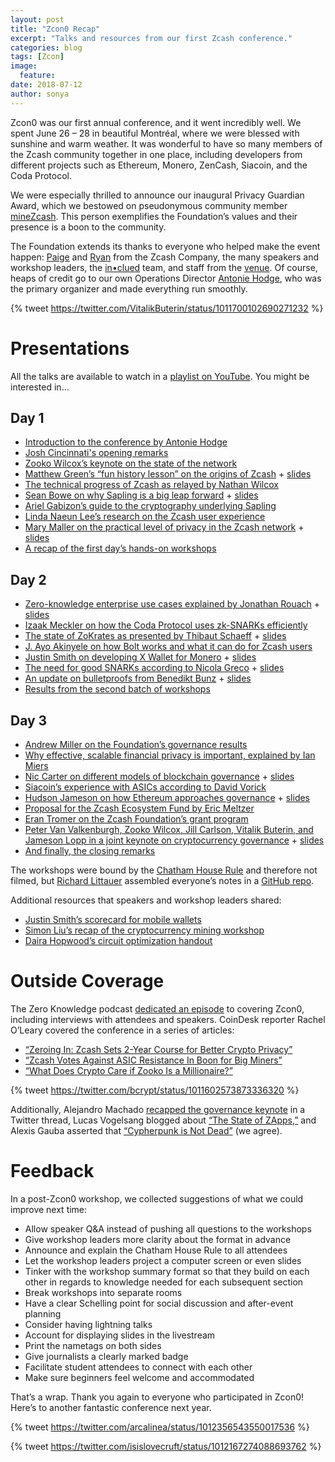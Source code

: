 ```yaml
---
layout: post
title: "Zcon0 Recap"
excerpt: "Talks and resources from our first Zcash conference."
categories: blog
tags: [Zcon]
image:
  feature:
date: 2018-07-12
author: sonya
---
```


Zcon0 was our first annual conference, and it went incredibly well. We spent June 26 – 28 in beautiful Montréal, where we were blessed with sunshine and warm weather. It was wonderful to have so many members of the Zcash community together in one place, including developers from different projects such as Ethereum, Monero, ZenCash, Siacoin, and the Coda Protocol.

We were especially thrilled to announce our inaugural Privacy Guardian Award, which we bestowed on pseudonymous community member [mineZcash](https://www.zcashcommunity.com/). This person exemplifies the Foundation’s values and their presence is a boon to the community.

The Foundation extends its thanks to everyone who helped make the event happen: [Paige](https://twitter.com/ioptio) and [Ryan](https://twitter.com/AdjyLeak) from the Zcash Company, the many speakers and workshop leaders, the [in•clued](https://inclued.com/) team, and staff from the [venue](https://www.fairmont.com/queen-elizabeth-montreal/). Of course, heaps of credit go to our own Operations Director [Antonie Hodge](https://twitter.com/antoniehodge), who was the primary organizer and made everything run smoothly.

{% tweet https://twitter.com/VitalikButerin/status/1011700102690271232 %}

# Presentations

All the talks are available to watch in a [playlist on YouTube](https://www.youtube.com/playlist?list=PL40dyJ0UYTLK507afWUMgzUYeh-i4qQWS). You might be interested in…

## Day 1

* [Introduction to the conference by Antonie Hodge](https://www.youtube.com/watch?v=ywAcyQ4Qtuo&index=2&list=PL40dyJ0UYTLK507afWUMgzUYeh-i4qQWS&t=0s)
* [Josh Cincinnati's opening remarks](https://drive.google.com/file/d/14i3V4okkGslnh_ZRlqtJlHidAQPr6uFL/view)
* [Zooko Wilcox’s keynote on the state of the network](https://www.youtube.com/watch?v=IVjHDEDw_DQ&index=2&list=PL40dyJ0UYTLK507afWUMgzUYeh-i4qQWS)
* [Matthew Green’s “fun history lesson” on the origins of Zcash](https://www.youtube.com/watch?v=sDeDNDh-1ko&list=PL40dyJ0UYTLK507afWUMgzUYeh-i4qQWS&index=3) + [slides](https://docs.google.com/presentation/d/1S9gC-a8qPDFKXalP5Ji-Rrg0MJp1Ol7D6PxCI04kDiA/edit#slide=id.g3d29974479_2_90)
* [The technical progress of Zcash as relayed by Nathan Wilcox](https://www.youtube.com/watch?v=Mi4IUEzTyVw&list=PL40dyJ0UYTLK507afWUMgzUYeh-i4qQWS&index=4)
* [Sean Bowe on why Sapling is a big leap forward](https://www.youtube.com/watch?v=t5krRSD-GYM&list=PL40dyJ0UYTLK507afWUMgzUYeh-i4qQWS&index=5) + [slides](https://docs.google.com/presentation/d/1mCYkKbwqRGTQr_9_RhMt6N5oCfmY9iCRdTZdPrm5lp8/edit)
* [Ariel Gabizon’s guide to the cryptography underlying Sapling](https://www.youtube.com/watch?v=Rg8UK6KC9yU&index=6&list=PL40dyJ0UYTLK507afWUMgzUYeh-i4qQWS)
* [Linda Naeun Lee’s research on the Zcash user experience](https://www.youtube.com/watch?v=ULgElEpWTK0&index=7&list=PL40dyJ0UYTLK507afWUMgzUYeh-i4qQWS)
* [Mary Maller on the practical level of privacy in the Zcash network](https://www.youtube.com/watch?v=dP4dH_aHbdM&list=PL40dyJ0UYTLK507afWUMgzUYeh-i4qQWS&index=8) + [slides](https://docs.google.com/presentation/d/1Q-8DhxGxnaiNnFY8KfINvh0ZnL2wI_Xqf1zktQF7HyI/edit#slide=id.p1)
* [A recap of the first day’s hands-on workshops](https://www.youtube.com/watch?v=GB834x96S1M&list=PL40dyJ0UYTLK507afWUMgzUYeh-i4qQWS&index=9)

## Day 2

* [Zero-knowledge enterprise use cases explained by Jonathan Rouach](https://www.youtube.com/watch?v=OTO4JCJZD2o&index=11&list=PL40dyJ0UYTLK507afWUMgzUYeh-i4qQWS) + [slides](https://docs.google.com/presentation/d/13KpAr9-YZRbaJS-R6lAxr3Ma7fUXevpv0UI8o08P2Nw/edit#slide=id.g3c08762146_0_0)
* [Izaak Meckler on how the Coda Protocol uses zk-SNARKs efficiently](https://www.youtube.com/watch?v=qCVACpgQSjo&list=PL40dyJ0UYTLK507afWUMgzUYeh-i4qQWS&index=12)
* [The state of ZoKrates as presented by Thibaut Schaeff](https://www.youtube.com/watch?v=9hjeacNu7M4&list=PL40dyJ0UYTLK507afWUMgzUYeh-i4qQWS&index=13) + [slides](https://drive.google.com/file/d/0B37Z6QTy8QX4RlBwQmJNOVNULVFuRkdiLUNiY0RCbE1VLWU0/view?usp=sharing)
* [J. Ayo Akinyele on how Bolt works and what it can do for Zcash users](https://www.youtube.com/watch?v=z2l5NqJ6sOI&index=14&list=PL40dyJ0UYTLK507afWUMgzUYeh-i4qQWS)
* [Justin Smith on developing X Wallet for Monero](https://www.youtube.com/watch?v=4buh1quMbr4&list=PL40dyJ0UYTLK507afWUMgzUYeh-i4qQWS&index=15) + [slides](https://rusticbison.gitlab.io/presentation-zcon0/)
* [The need for good SNARKs according to Nicola Greco](https://www.youtube.com/watch?v=QII1xq9J7NY&list=PL40dyJ0UYTLK507afWUMgzUYeh-i4qQWS&index=16) + [slides](https://drive.google.com/file/d/19YZxQaOWjaXVfTo4HZoCiHI17spjYSVS/view)
* [An update on bulletproofs from Benedikt Bunz](https://www.youtube.com/watch?v=LulbpwY_xM0&index=17&list=PL40dyJ0UYTLK507afWUMgzUYeh-i4qQWS) + [slides](https://docs.google.com/presentation/d/1yBjrEl69UO-ST_e5wXqqvyofhh5YGuUaG6o0z2Q6o3o/edit)
* [Results from the second batch of workshops](https://www.youtube.com/watch?v=BWpOmqSz3is&list=PL40dyJ0UYTLK507afWUMgzUYeh-i4qQWS&index=18)

## Day 3

* [Andrew Miller on the Foundation’s governance results](https://www.youtube.com/watch?v=m8gv8rvcV08&list=PL40dyJ0UYTLK507afWUMgzUYeh-i4qQWS&index=19)
* [Why effective, scalable financial privacy is important, explained by Ian Miers](https://www.youtube.com/watch?v=hHWjVLMnUDc&index=20&list=PL40dyJ0UYTLK507afWUMgzUYeh-i4qQWS)
* [Nic Carter on different models of blockchain governance](https://www.youtube.com/watch?v=D1NeTN_AR18&index=21&list=PL40dyJ0UYTLK507afWUMgzUYeh-i4qQWS) + [slides](https://www.docdroid.net/ddz6VzP/overview-governance-blockchains-nc-zcon.pdf)
* [Siacoin’s experience with ASICs according to David Vorick](https://www.youtube.com/watch?v=uwew58aXYU8&index=22&list=PL40dyJ0UYTLK507afWUMgzUYeh-i4qQWS)
* [Hudson Jameson on how Ethereum approaches governance](https://www.youtube.com/watch?v=NSOfmMyfz90&index=23&list=PL40dyJ0UYTLK507afWUMgzUYeh-i4qQWS) + [slides](https://hudsonjameson.com/presentations/hudson-zcon0-2018.pdf)
* [Proposal for the Zcash Ecosystem Fund by Eric Meltzer](https://www.youtube.com/watch?v=FY4JrU7bSFk&list=PL40dyJ0UYTLK507afWUMgzUYeh-i4qQWS&index=24)
* [Eran Tromer on the Zcash Foundation’s grant program](https://www.youtube.com/watch?v=UrvJA8Gibgg&index=25&list=PL40dyJ0UYTLK507afWUMgzUYeh-i4qQWS)
* [Peter Van Valkenburgh, Zooko Wilcox, Jill Carlson, Vitalik Buterin, and Jameson Lopp in a joint keynote on cryptocurrency governance](https://www.youtube.com/watch?v=ioV7mBt7SMA&list=PL40dyJ0UYTLK507afWUMgzUYeh-i4qQWS&index=26) + [slides](https://docs.google.com/presentation/d/1Zn6DhLuLoK4v_WCOeqMqHVpBNBO9G2t2uIGdXXIsXyA/edit#slide=id.g3cb3d9ad57_0_111)
* [And finally, the closing remarks](https://www.youtube.com/watch?v=si1LnCwxkuA&list=PL40dyJ0UYTLK507afWUMgzUYeh-i4qQWS&index=27)

The workshops were bound by the [Chatham House Rule](https://www.chathamhouse.org/chatham-house-rule) and therefore not filmed, but [Richard Littauer](https://twitter.com/richlitt) assembled everyone’s notes in a [GitHub repo](https://github.com/ZcashFoundation/zcon0-workshop-notes).

Additional resources that speakers and workshop leaders shared:

* [Justin Smith’s scorecard for mobile wallets](https://jsmith.website/scorecard.pdf)
* [Simon Liu’s recap of the cryptocurrency mining workshop](https://forum.z.cash/t/what-happened-at-the-zcon0-mining-workshop-and-more/30062)
* [Daira Hopwood’s circuit optimization handout](https://docs.google.com/document/d/1aZ1GUAJOBFuqD4GOo9HqAH8w4xJo7HM4Bjte5-wkdnU/edit)

# Outside Coverage

The Zero Knowledge podcast [dedicated an episode](http://www.zeroknowledge.fm/32) to covering Zcon0, including interviews with attendees and speakers. CoinDesk reporter Rachel O’Leary covered the conference in a series of articles:

* [“Zeroing In: Zcash Sets 2-Year Course for Better Crypto Privacy”](https://www.coindesk.com/zeroing-zcash-sets-2-year-course-better-crypto-privacy/)
* [“Zcash Votes Against ASIC Resistance In Boon for Big Miners”](https://www.coindesk.com/zcash-governance-panel-shoots-research-asic-resistance/)
* [“What Does Crypto Care if Zooko Is a Millionaire?”](https://www.coindesk.com/zooko-wilcox-ohearn-zcash-millionaire/)

{% tweet https://twitter.com/bcrypt/status/1011602573873336320 %}

Additionally, Alejandro Machado [recapped the governance keynote](https://twitter.com/alegw/status/1013954471460851714) in a Twitter thread, Lucas Vogelsang blogged about [“The State of ZApps,”](https://medium.com/@lucasvo/the-state-of-zapps-first-edition-zcon0-conference-notes-51b53ac52a88) and Alexis Gauba asserted that [“Cypherpunk is Not Dead”](https://medium.com/thunderofficial/team-ramblings-cypherpunk-is-not-dead-a25501ddbee1) (we agree).

# Feedback

In a post-Zcon0 workshop, we collected suggestions of what we could improve next time:

* Allow speaker Q&A instead of pushing all questions to the workshops
* Give workshop leaders more clarity about the format in advance
* Announce and explain the Chatham House Rule to all attendees
* Let the workshop leaders project a computer screen or even slides
* Tinker with the workshop summary format so that they build on each other in regards to knowledge needed for each subsequent section
* Break workshops into separate rooms
* Have a clear Schelling point for social discussion and after-event planning
* Consider having lightning talks
* Account for displaying slides in the livestream
* Print the nametags on both sides
* Give journalists a clearly marked badge
* Facilitate student attendees to connect with each other
* Make sure beginners feel welcome and accommodated

That’s a wrap. Thank you again to everyone who participated in Zcon0! Here’s to another fantastic conference next year.

{% tweet https://twitter.com/arcalinea/status/1012356543550017536 %}

{% tweet https://twitter.com/isislovecruft/status/1012167274088693762 %}
